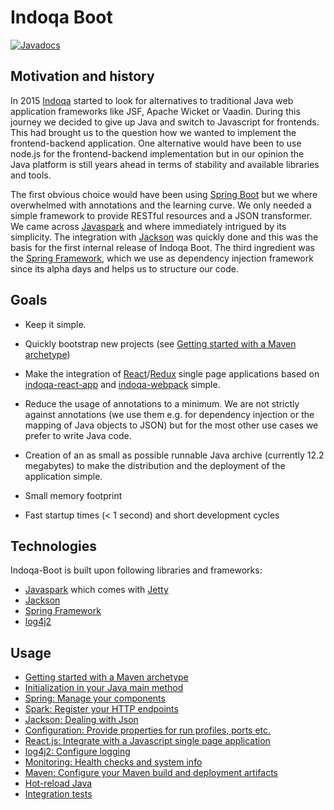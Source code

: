 # Indoqa Boot
[![Javadocs](https://www.javadoc.io/badge/com.indoqa/indoqa-boot.svg)](https://www.javadoc.io/doc/com.indoqa/indoqa-boot)

## Motivation and history

In 2015 [Indoqa](https://www.indoqa.com) started to look for alternatives to traditional Java web application frameworks like JSF, Apache Wicket or Vaadin. During this journey we decided to give up Java and switch to Javascript for frontends. This had brought us to the question how we wanted to implement the frontend-backend application. One alternative would have been to use node.js for the frontend-backend implementation but in our opinion the Java platform is still years ahead in terms of stability and available libraries and tools.

The first obvious choice would have been using [Spring Boot](https://projects.spring.io/spring-boot/) but we where overwhelmed with annotations and the learning curve. We only needed a simple framework to provide RESTful resources and a JSON transformer. We came across [Javaspark](http://sparkjava.com/) and where immediately intrigued by its simplicity. The integration with [Jackson](https://github.com/FasterXML/jackson) was quickly done and this was the basis for the first internal release of Indoqa Boot. The third ingredient was the [Spring Framework](https://projects.spring.io/spring-framework/), which we use as dependency injection framework since its alpha days and helps us to structure our code.

## Goals

 * Keep it simple.

 * Quickly bootstrap new projects (see [Getting started with a Maven archetype](./docs/getting-started-with-a-maven-archetype.md))

 * Make the integration of [React](https://facebook.github.io/react/)/[Redux](http://redux.js.org/) single page applications based on [indoqa-react-app](https://github.com/Indoqa/indoqa-react-app) and [indoqa-webpack](https://github.com/Indoqa/indoqa-webpack) simple.

 * Reduce the usage of annotations to a minimum. We are not strictly against annotations (we use them e.g. for dependency injection or the mapping of Java objects to JSON) but for the most other use cases we prefer to write Java code.

 * Creation of an as small as possible runnable Java archive (currently 12.2 megabytes) to make the distribution and the deployment of the application simple.

 * Small memory footprint

 * Fast startup times (< 1 second) and short development cycles

## Technologies

Indoqa-Boot is built upon following libraries and frameworks:

 * [Javaspark](http://sparkjava.com/) which comes with [Jetty](http://www.eclipse.org/jetty/)
 * [Jackson](https://github.com/FasterXML/jackson)
 * [Spring Framework](https://projects.spring.io/spring-framework/)
 * [log4j2](https://logging.apache.org/log4j/2.x/)

## Usage

 * [Getting started with a Maven archetype](./docs/getting-started-with-a-maven-archetype.md)
 * [Initialization in your Java main method]()
 * [Spring: Manage your components](./docs/spring-manage-your-components.md)
 * [Spark: Register your HTTP endpoints]()
 * [Jackson: Dealing with Json]()
 * [Configuration: Provide properties for run profiles, ports etc.]()
 * [React.js: Integrate with a Javascript single page application]()
 * [log4j2: Configure logging]()
 * [Monitoring: Health checks and system info]()
 * [Maven: Configure your Maven build and deployment artifacts]()
 * [Hot-reload Java]()
 * [Integration tests]()
